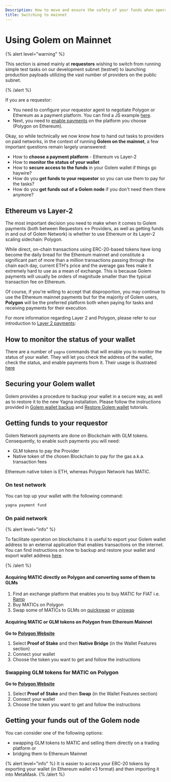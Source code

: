 ```yaml
---
Description: How to move and ensure the safety of your funds when operating on mainnet
title: Switching to mainnet
---
```


# Using Golem on Mainnet

{% alert level="warning" %}

This section is aimed mainly at **requestors** wishing to switch from running simple test tasks on our development subnet (testnet) to launching production payloads utilizing the vast number of providers on the public subnet.

{% /alert %}

If you are a requestor:

* You need to configure your requestor agent to negotiate Polygon or Ethereum as a payment platform. You can find a JS example [here](/docs/creators/javascript/examples/switching-to-mainnet).
* Next, you need to [enable payments](/docs/creators/javascript/examples/tools/managing-golem-wallet) on the platform you choose (Polygon on Ethereum).

Okay, so while technically we now know how to hand out tasks to providers on paid networks, in the context of running **Golem on the mainnet**, a few important questions remain largely unanswered:

* How to **choose a payment platform** - Ethereum vs Layer-2
* How to **monitor the status of your wallet**
* How to **secure access to the funds** in your Golem wallet if things go haywire?
* How do you **get funds to your requestor** so you can use them to pay for the tasks?
* How do you **get funds out of a Golem node** if you don't need them there anymore?


## Ethereum vs Layer-2

The most important decision you need to make when it comes to Golem payments (both between Requestors <-> Providers, as well as getting funds in and out of Golem Network) is whether to use Ethereum or its Layer-2 scaling sidechain: Polygon. 

While direct, on-chain transactions using ERC-20-based tokens have long become the daily bread for the Ethereum mainnet and constitute a significant part of more than a million transactions passing through the chain each day, current ETH's price and the average gas fees make it extremely hard to use as a mean of exchange. This is because Golem payments will usually be orders of magnitude smaller than the typical transaction fee on Ethereum.

Of course, if you're willing to accept that disproportion, you may continue to use the Ethereum mainnet payments but for the majority of Golem users, **Polygon** will be the preferred platform both when paying for tasks and receiving payments for their execution.

For more information regarding Layer 2 and Polygon, please refer to our introduction to [Layer 2 payments](/docs/golem/payments/layer-2-payments):

## How to monitor the status of your wallet

There are a number of `yagna` commands that will enable you to monitor the status of your wallet. They will let you check the address of the wallet, check the status, and enable payments from it. Their usage is illustrated [here](/docs/creators/javascript/examples/tools/managing-golem-wallet)


## Securing your Golem wallet

Golem provides a procedure to backup your wallet in a secure way, as well as to restore it to the new Yagna installation. 
Please follow the instructions provided in [Golem wallet backup](/docs/creators/javascript/examples/tools/golem-wallet-backup) and [Restore Golem wallet](/docs/creators/javascript/examples/tools/restoring-golem-wallet) tutorials.

## Getting funds to your requestor

Golem Network payments are done on Blockchain with GLM tokens. Consequently, to enable such payments you will need:
- GLM tokens to pay the Provider
- Native token of the chosen Blockchain to pay for the gas a.k.a. transaction fees

Ethereum native token is ETH, whereas Polygon Network has MATIC.

### On test network

You can top up your wallet with the following command:

```bash
yagna payment fund
```
### On paid network

{% alert level="info" %}

To facilitate operation on blockchains it is useful to export your Golem wallet address to an external application that enables transactions on the internet. You can find instructions on how to backup and restore your wallet and export wallet address [here](/docs/creators/javascript/examples/tools/golem-wallet-backup).

{% /alert %}



#### Acquiring MATIC directly on Polygon and converting some of them to GLMs

1. Find an exchange platform that enables you to buy MATIC for FIAT i.e. [Ramp](https://ramp.network/)
2. Buy MATICs on Polygon
3. Swap some of MATICs to GLMs on [quickswap](https://quickswap.exchange) or [uniswap](https://uniswap.org/)

#### Acquiring MATIC or GLM tokens on Polygon from Ethereum Mainnet

**Go to** [**Polygon Website**](https://wallet.polygon.technology)

1. Select **Proof of Stake** and then **Native Bridge** (in the Wallet Features section)
2. Connect your wallet
3. Choose the token you want to get and follow the instructions

### Swapping GLM tokens for MATIC on Polygon

**Go to** [**Polygon Website**](https://wallet.polygon.technology)
1. Select **Proof of Stake** and then **Swap** (in the Wallet Features section)
2. Connect your wallet
3. Choose the token you want to get and follow the instructions


## Getting your funds out of the Golem node

You can consider one of the following options:

- swapping GLM tokens to MATIC and selling them directly on a trading platform or
- bridging them to Ethereum Mainnet 

{% alert level="info" %}
It is easier to access your ERC-20 tokens by exporting your wallet (in Ethereum wallet v3 format) and then importing it into MetaMask. 
{% /alert %}
